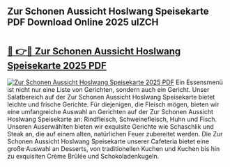 ## Zur Schonen Aussicht Hoslwang Speisekarte PDF Download Online 2025 ulZCH

# <h2><a href="http://gc8g7u.nevu.top/?p=Zur+Schonen+Aussicht+Hoslwang+Speisekarte">🔗 👉🔴 Zur Schonen Aussicht Hoslwang Speisekarte 2025 PDF</a></h2>

[![Zur Schonen Aussicht Hoslwang Speisekarte 2025 PDF](https://i.imgur.com/dBaPXMq.png)](http://gc8g7u.nevu.top/?p=Zur+Schonen+Aussicht+Hoslwang+Speisekarte)
Ein Essensmenü ist nicht nur eine Liste von Gerichten, sondern auch ein Gericht. Unser Salatbereich auf der Zur Schonen Aussicht Hoslwang Speisekarte bietet leichte und frische Gerichte. Für diejenigen, die Fleisch mögen, bieten wir eine umfangreiche Auswahl an Gerichten auf der Zur Schonen Aussicht Hoslwang Speisekarte an: Rindfleisch, Schweinefleisch, Huhn und Fisch. Unseren Auserwählten bieten wir exquisite Gerichte wie Schaschlik und Steak an, die auf einem alten, natürlichen Feuer zubereitet werden. Die Zur Schonen Aussicht Hoslwang Speisekarte unserer Cafeteria bietet eine große Auswahl an Desserts, von traditionellen Kuchen und Kuchen bis hin zu exquisiten Crème Brûlée und Schokoladenkugeln.
